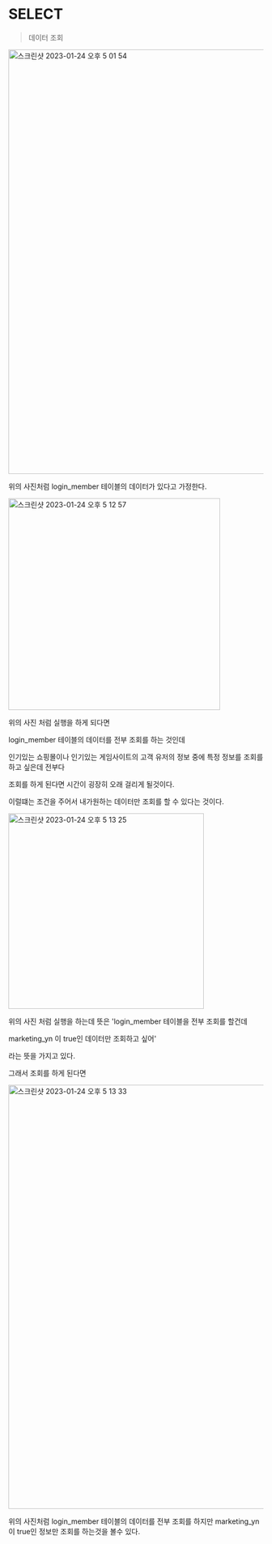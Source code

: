 # SELECT 

> 데이터 조회 

<img width="838" alt="스크린샷 2023-01-24 오후 5 01 54" src="https://user-images.githubusercontent.com/104719555/214242937-bda7a755-97bd-42aa-8593-f238bdeb8b23.png">

위의 사진처럼 login_member 테이블의 데이터가 있다고 가정한다.

<img width="418" alt="스크린샷 2023-01-24 오후 5 12 57" src="https://user-images.githubusercontent.com/104719555/214241851-6654fec6-d552-418f-877e-9a4f7f3827a6.png">

위의 사진 처럼 실행을 하게 되다면 

login_member 테이블의 데이터를 전부 조회를 하는 것인데 

인기있는 쇼핑몰이나 인기있는 게임사이트의 고객 유저의 정보 중에 특정 정보를 조회를 하고 싶은데 전부다 

조회를 하게 된다면 시간이 굉장히 오래 걸리게 될것이다.

이럴떄는 조건을 주어서 내가원하는 데이터만 조회를 할 수 있다는 것이다.

<img width="386" alt="스크린샷 2023-01-24 오후 5 13 25" src="https://user-images.githubusercontent.com/104719555/214242224-7ad0a839-1e5c-4c02-a9ee-f1766087567e.png">

위의 사진 처럼 실행을 하는데 뜻은 'login_member 테이블을 전부 조회를 할건데 

marketing_yn 이 true인 데이터만 조회하고 싶어'

라는 뜻을 가지고 있다.

그래서 조회를 하게 된다면 

<img width="837" alt="스크린샷 2023-01-24 오후 5 13 33" src="https://user-images.githubusercontent.com/104719555/214242665-8a1efa0d-e2d8-4af6-b8c1-b8cd0f6b2479.png">

위의 사진처럼 login_member 테이블의 데이터를 전부 조회를 하지만 marketing_yn이 true인 정보만 조회를 하는것을 볼수 있다.
